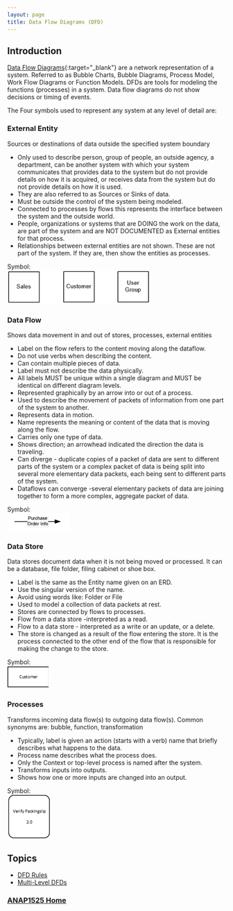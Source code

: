 ```yaml
---
layout: page
title: Data Flow Diagrams (DFD)
---
```


## Introduction
[Data Flow Diagrams](https://www.lucidchart.com/pages/data-flow-diagram){:target="_blank"} are a network representation of a system. Referred to as Bubble Charts, Bubble Diagrams, Process Model, Work Flow Diagrams or Function Models. DFDs are tools for modeling the functions (processes) in a system. Data flow diagrams do not show decisions or timing of events.

The Four symbols used to represent any system at any level of detail are:

### External Entity
Sources or destinations of data outside the specified system boundary
* Only used to describe person, group of people, an outside agency, a department, can be another system with which your system communicates that provides data to the system but do not provide details on how it is acquired, or receives data from the system but do not provide details on how it is used.
* They are also referred to as Sources or Sinks of data.
* Must be outside the control of the system being modeled.
* Connected to processes by flows this represents the interface between the system and the outside world.
* People, organizations or systems that are DOING the work on the data, are part of the system and are NOT DOCUMENTED as External entities for that process.
* Relationships between external entities are not shown. These are not part of the system. If they are, then show the entities as processes.

Symbol:<br>
![entity-symbol](files/entity-symbol.png)

### Data Flow
Shows data movement in and out of stores, processes, external entities
* Label on the flow refers to the content moving along the dataflow.
* Do not use verbs when describing the content.
* Can contain multiple pieces of data.
* Label must not describe the data physically.
* All labels MUST be unique within a single diagram and MUST be identical on different diagram levels.
* Represented graphically by an arrow into or out of a process.
* Used to describe the movement of packets of information from one part of the system to another.
* Represents data in motion.
* Name represents the meaning or content of the data that is moving along the flow.
* Carries only one type of data.
* Shows direction; an arrowhead indicated the direction the data is traveling.
* Can diverge - duplicate copies of a packet of data are sent to different parts of the system or a complex packet of data is being split into several more elementary data packets, each being sent to different parts of the system.
* Dataflows can converge -several elementary packets of data are joining together to form a more complex, aggregate packet of data.

Symbol:<br>
![flow-symbol](files/flow-symbol.png)

### Data Store 
Data stores document data when it is not being moved or processed. It can be a database, file folder, filing cabinet or shoe box.
* Label is the same as the Entity name given on an ERD.
* Use the singular version of the name.
* Avoid using words like: Folder or File 
* Used to model a collection of data packets at rest.
* Stores are connected by flows to processes.
* Flow from a data store -interpreted as a read.
* Flow to a data store - interpreted as a write or an update, or a delete.
* The store is changed as a result of the flow entering the store. It is the process connected to the other end of the flow that is responsible for making the change to the store.

Symbol:<br>
![data-store-symbol](files/data-store-symbol.png)

### Processes
Transforms incoming data flow(s) to outgoing data flow(s). Common synonyms are: bubble, function, transformation
* Typically, label is given an action (starts with a verb) name that briefly describes what happens to the data.
* Process name describes what the process does.
* Only the Context or top-level process is named after the system.
* Transforms inputs into outputs.
* Shows how one or more inputs are changed into an output.

Symbol:<br>
![process-symbol](files/process-symbol.png)

## Topics
* [DFD Rules](rules.md)
* [Multi-Level DFDs](multi-level.md)

### [ANAP1525 Home](../)
